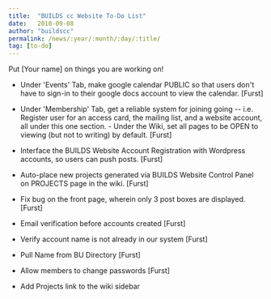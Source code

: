 ```yaml
---
title:  "BUILDS cc Website To-Do List"
date:   2010-09-08
author: "buildscc"
permalink: /news/:year/:month/:day/:title/
tag: [to-do]
---
```


Put [Your name] on things you are working on!

- Under 'Events' Tab, make google calendar PUBLIC so that users don't have to sign-in to their google docs account to view the calendar. [Furst]

- Under 'Membership' Tab, get a reliable system for joining going -- i.e. Register user for an access card, the mailing list, and a website account, all under this one section. - Under the Wiki, set all pages to be OPEN to viewing (but not to writing) by default. [Furst]

- Interface the BUILDS Website Account Registration with Wordpress accounts, so users can push posts. [Furst]

- Auto-place new projects generated via BUILDS Website Control Panel on PROJECTS page in the wiki. [Furst]

- Fix bug on the front page, wherein only 3 post boxes are displayed.  [Furst]

- Email verification before accounts created [Furst]

- Verify account name is not already in our system [Furst]

- Pull Name from BU Directory [Furst]

- Allow members to change passwords [Furst]

- Add Projects link to the wiki sidebar